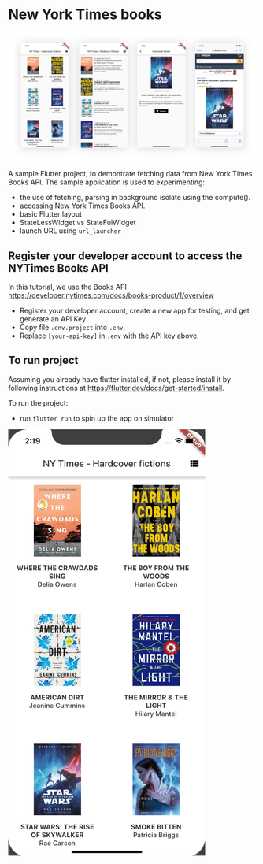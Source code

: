# New York Times books

![alt text](https://raw.githubusercontent.com/robert-ngo/NYTimes-books/master/screenshots/NYT-flutter.jpg "New York Times books - Flutter app")

A sample Flutter project, to demontrate fetching data from New York Times Books API. 
The sample application is used to experimenting: 

- the use of fetching, parsing in background isolate using the compute(). 
- accessing New York Times Books API. 
- basic Flutter layout
- StateLessWidget vs StateFulWidget 
- launch URL using `url_launcher`

## Register your developer account to access the NYTimes Books API

In this tutorial, we use the Books API https://developer.nytimes.com/docs/books-product/1/overview

- Register your developer account, create a new app for testing, and get generate an API Key
- Copy file `.env.project` into `.env`.
- Replace `[your-api-key]` in `.env` with the API key above.

## To run project 

Assuming you already have flutter installed, if not, please install it by following instructions at https://flutter.dev/docs/get-started/install. 

To run the project: 

- run `flutter run` to spin up the app on simulator

![alt text](https://raw.githubusercontent.com/robert-ngo/NYTimes-books/master/screenshots/NYT-flutter.gif "New York Times books - Flutter app")
